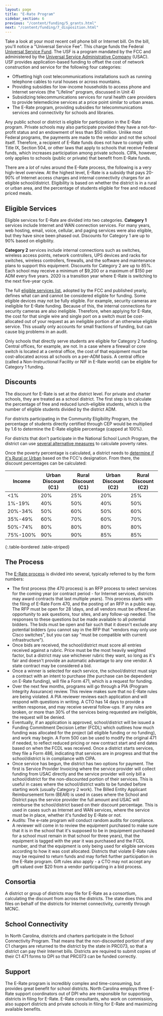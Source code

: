 ```yaml
---
layout: page
title: "E-Rate Program"
sidebar_section: 6
previous: "/content/funding/5_grants.html"
next: "/content/funding/7_disposition.html"
---
```

Take a look at your most recent cell phone bill or Internet bill. On the bill, you'll notice a "Universal Service Fee". This charge funds the Federal [Universal Service Fund][1]. The USF is a program mandated by the FCC and administered by the [Universal Service Administrative Company][2] (USAC). USF provides application-based funding to offset the cost of network construction and service for the following four categories:
* Offsetting high cost telecommunications installations such as running telephone cables to rural houses or across mountains.
* Providing subsidies for low-income households to access phone and Internet services (the "Lifeline" program, discussed in Unit 4)
* Subsidizing telecommunications services for rural health care providers to provide telemedicine services at a price point similar to urban areas.
* The E-Rate program, providing subsidies for telecommunications services and connectivity for schools and libraries. 

Any public school or district is eligible for participation in the E-Rate program. Private schools may also participate provided they have a not-for-profit status and an endowment of less than $50 million. Unlike most Federal programs, the payments are made to the vendor and not the school itself. Therefore, a recipient of E-Rate funds does not have to comply with Title IX, Section 504, or other laws that apply to schools that receive Federal funds, which increases participation among private schools. CIPA, however, only applies to schools (public or private) that benefit from E-Rate funds. 

There are a *lot* of rules around the E-Rate process, the following is a very high-level overview. At the highest level, E-Rate is a subsidy that pays 20-90% of Internet access charges and internal connectivity charges for an eligible school/district. Eligibility is based on whether the district is in a rural or urban area, and the percentage of students eligible for free and reduced priced meals.

## Eligible Services
Eligible services for E-Rate are divided into two categories. **Category 1** services include Internet and WAN connection services. For many years, web hosting, email, voice, cellular, and paging services were also eligible, but they have since been phased out. Discounts for Category 1 are up to 90% based on eligibility.

**Category 2** services include internal connections such as switches, wireless access points, network controllers, UPS devices and racks for switches, wireless controllers, firewalls, and the software and maintenance plans to support this equipment. Discounts for Category 2 are up to 85%. Each school may receive a minimum of $9,200 or a maximum of $150 per ADM every five years. 2020 is a transition year where E-Rate is switching to the next five-year cycle. 

The full [eligible services list][3], adopted by the FCC and published yearly, defines what can and cannot be considered eligible for funding. Some eligible devices may not be fully eligible. For example, security cameras are ineligible for E-Rate funding. Because of this, the internal connections for security cameras are also ineligible. Therefore, when applying for E-Rate, the cost for that single wire and single port on a switch must be cost-allocated out of your request as an ineligible portion of an otherwise eligible service. This usually only accounts for small fractions of funding, but can cause big problems in an audit.

Only schools that directly serve students are eligible for Category 2 funding. Central offices, for example, are not. In a case where a firewall or core switch is located at a central office, the cost of that equipment must be cost-allocated across all schools on a per-ADM basis. A central office (called a Non-Instructional Facility or NIF in E-Rate world) can be eligible for Category 1 funding. 

## Discounts
The discount for E-Rate is set at the district level. For private and charter schools, they are treated as a school district. The first step is to calculate the percentage of free and reduced lunch-eligible students, which is the number of eligible students divided by the district ADM.

For districts participating in the Community Eligibility Program, the percentage of students directly certified through CEP would be multiplied by 1.6 to determine the E-Rate eligible percentage (capped at 100%). 

For districts that don't participate in the National School Lunch Program, the district can use [several alternative measures][4] to calculate poverty rates. 

Once the poverty percentage is calculated, a district needs to [determine if it's Rural or Urban][5] based on the FCC's  designation. From there, the discount percentages can be calculated:

|Income|Urban Discount (C1)|Rural Discount (C1)|Urban Discount (C2)|Rural Discount (C2)|
|--- |--- |--- |--- |--- |
|\<1%|20%|25%|20%|25%|
|1%-19%|40%|50%|40%|50%|
|20%-34%|50%|60%|50%|60%|
|35%-49%|60%|70%|60%|70%|
|50%-74%|80%|80%|80%|80%|
|75%-100%|90%|90%|85%|85%|
{:.table-bordered .table-striped}

## The Process
The [E-Rate process][6] is divided into several, typically referred to by the form numbers:
* The first process (the 470 process) is an RFP process to select services for the coming year (or contract period - for Internet services, districts may award contracts that last multiple years). This process starts with the filing of E-Rate Form 470, and the posting of an RFP in a public way. The RFP must be open for 28 \days, and all vendors must be offered an opportunity to ask questions, tour sites, and any follow-up needed. The responses to these questions but be made available to all potential bidders. The bids must be open and fair such that it doesn't exclude any potential bidders (you cannot say in the RFP that "vendors may only use Cisco switches", but you can say "must be compatible with current infrastructure"). 
* Once bids are received, the school/district must score all entries received against a rubric. Price must be the most heavily weighted factor, but a district may use whichever rubric they want, so long as it's fair and doesn't provide an automatic advantage to any one vendor. A state contract may be considered a bid.
* Once a winner is selected for each service, the school/district must sign a contract with an intent to purchase (the purchase can be dependent on E-Rate funding), will file a Form 471, which is a request for funding. 
* Over the next few months, programs will go through a PIA (Program Integrity Assurance) review. This review makes sure that no E-Rate rules are being violated. A PIA reviewer reviews each application and will respond with questions in writing. A CTO has 14 days to provide a written response, and may receive several follow-ups. If any rules are broken, or more than 30% of the services being requested are ineligible, the request will be denied.
* Eventually, if an application is approved, school/district will be issued a Funding Commitment Decision Letter (FCDL) which outlines how much funding was allocated for the project (all eligible funding or no funding), and work may begin. A Form 500 can be used to modify the original 471 if needed, to reflect reduced pricing or new contract start and end dates based on when the FCDL was received. Once a district starts services, they file a Form 486, indicating that services are in progress and that the school/district is in compliance with CIPA. 
* Once service has begun, the district has two options for payment. The first is Service Provider Invoicing where the service provider will collect funding from USAC directly and the service provider will only bill a school/district for the non-discounted portion of their services. This is useful in cases where the school/district waits to be funded before starting work (usually Category 2 work). The Billed Entity Applicant Reimbursement form (BEAR) is used in cases where the School and District pays the service provider the full amount and USAC will reimburse the school/district based on their discount percentage. This is used in cases such as Internet and WAN services, where the service must be in place, whether it's funded by E-Rate or not.  
* Audits: The e-rate program will conduct random audits for compliance. A reviewer will come in to review the equipment purchased to make sure that it is in the school that it's supposed to be in (equipment purchased for a school must remain in that school for three years), that the equipment is tagged with the year it was purchased and the FCDL number, and that the equipment is only being used for eligible services according to how it was cost allocated. Districts that violate E-Rate rules may be required to return funds and may forfeit further participation in the E-Rate program. Gift rules also apply - a CTO may not accept any gift valued over $20 from a vendor participating in a bid process. 

## Consortia
A district or group of districts may file for E-Rate as a consortium, calculating the discount from across the districts. The state does this and files on behalf of the districts for Internet connectivity, currently through MCNC. 

## School Connectivity
In North Carolina, districts and charters participate in the School Connectivity Program. That means that the non-discounted portion of any C1 charges are returned to the district by the state in PRC073, so that a district can pay their Internet bills. Districts are required to submit copies of their C1 471 forms to DPI so that PRC073 can be funded correctly.

## Support
The E-Rate program is incredibly complex and time-consuming, but provides great benefit for school districts. North Carolina employs three E-Rate support coordinators out of DPI who are responsible for supporting districts in filing for E-Rate. E-Rate consultants, who work on commission, also support districts and private schools in filing for E-Rate and maximizing available benefits. 

[1]:	https://www.fcc.gov/general/universal-service-fund
[2]:	https://www.usac.org/
[3]:	https://docs.fcc.gov/public/attachments/DA-19-1249A1.pdf
[4]:	https://www.usac.org/e-rate/applicant-process/applying-for-discounts/alternative-discount-mechanisms/
[5]:	https://sltools.universalservice.org/portal-external/urbanRuralLookup/
[6]:	https://www.usac.org/e-rate/applicant-process/